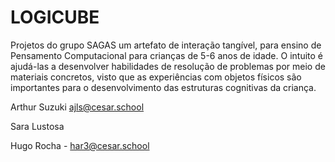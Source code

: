 # LOGICUBE
Projetos do grupo SAGAS
um artefato de interação tangível, para ensino de Pensamento Computacional para crianças de 5-6
anos de idade. O intuito é ajudá-las a desenvolver habilidades de resolução de
problemas por meio de materiais concretos, visto que as experiências com
objetos físicos são importantes para o desenvolvimento das estruturas cognitivas da criança.

Arthur Suzuki ajls@cesar.school

Sara Lustosa

Hugo Rocha - har3@cesar.school
